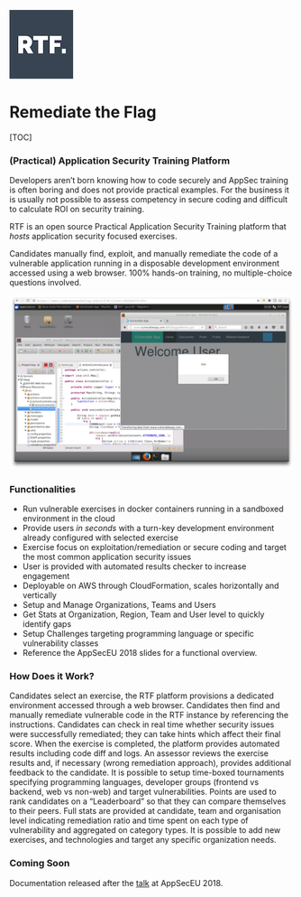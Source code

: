 
![logo](docs/img/logo_squared_small.png)

# Remediate the Flag

[TOC]

### (Practical) Application Security Training Platform

Developers aren’t born knowing how to code securely and AppSec training is often boring and does not provide practical examples. For the business it is usually not possible to assess competency in secure coding and difficult to calculate ROI on security training.

RTF is an open source Practical Application Security Training platform that *hosts* application security focused exercises. 

Candidates manually find, exploit, and manually remediate the code of a vulnerable application running in a disposable development environment accessed using a web browser. 100% hands-on training, no multiple-choice questions involved.

![Picture1](docs/img/rtf_exercise.png)



### Functionalities

- Run vulnerable exercises in docker containers running in a sandboxed environment in the cloud
- Provide users *in seconds* with a turn-key development environment already configured with selected exercise
- Exercise focus on exploitation/remediation or secure coding and target the most common application security issues
- User is provided with automated results checker to increase engagement
- Deployable on AWS through CloudFormation, scales horizontally and vertically
- Setup and Manage Organizations, Teams and Users
- Get Stats at Organization, Region, Team and User level to quickly identify gaps 
- Setup Challenges targeting programming language or specific vulnerability classes
- Reference the AppSecEU 2018 slides for a functional overview.



### How Does it Work?

Candidates select an exercise, the RTF platform provisions a dedicated environment accessed through a web browser. Candidates then find and manually remediate vulnerable code in the RTF instance by referencing the instructions.
Candidates can check in real time whether security issues were successfully remediated; they can take hints which affect their final score.
When the exercise is completed, the platform provides automated results including code diff and logs. An assessor reviews the exercise results and, if necessary (wrong remediation approach), provides additional feedback to the candidate.
It is possible to setup time-boxed tournaments specifying programming languages, developer groups (frontend vs backend, web vs non-web) and target vulnerabilities. Points are used to rank candidates on a “Leaderboard” so that they can compare themselves to their peers.
Full stats are provided at candidate, team and organisation level indicating remediation ratio and time spent on each type of vulnerability and aggregated on category types.
It is possible to add new exercises, and technologies and target any specific organization needs.



### Coming Soon ###

Documentation released after the [talk](https://appseceurope2018a.sched.com/event/EgXC/remediate-the-flag-practical-appsec-training-platform) at AppSecEU 2018.

